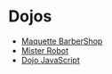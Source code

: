# Dojos
* <a href="https://www.figma.com/file/vmkfHNy14ZeJP6B5FCdLWk/barbershop?node-id=0%3A1">Maquette BarberShop</a>
* <a href="maquettage/misterRobot/index.html">Mister Robot</a>     
* <a href="javaScript/index.html">Dojo JavaScript</a>     